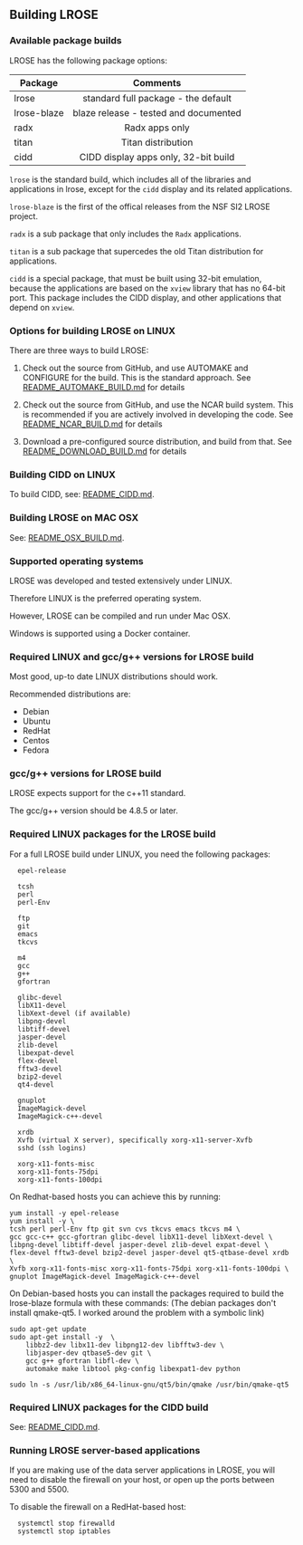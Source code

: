 ## Building LROSE

### Available package builds

LROSE has the following package options:

| Package       | Comments      |
| ------------- |:-------------:|
| lrose         | standard full package - the default |
| lrose-blaze   | blaze release - tested and documented |
| radx          | Radx apps only |
| titan         | Titan distribution |
| cidd          | CIDD display apps only, 32-bit build |

`lrose` is the standard build, which includes all of the libraries and applications in lrose, except for the `cidd` display and its related applications.

`lrose-blaze` is the first of the offical releases from the NSF SI2 LROSE project.

`radx` is a sub package that only includes the `Radx` applications.

`titan` is a sub package that supercedes the old Titan distribution for applications.

`cidd` is a special package, that must be built using 32-bit emulation, because the applications are based on the `xview` library that has no 64-bit port. This package includes the CIDD display, and other applications that depend on `xview`.

### Options for building LROSE on LINUX

There are three ways to build LROSE:

1. Check out the source from GitHub, and use AUTOMAKE and CONFIGURE for the build.
This is the standard approach.
See [README_AUTOMAKE_BUILD.md](./README_AUTOMAKE_BUILD.md) for details

2. Check out the source from GitHub, and use the NCAR build system.
This is recommended if you are actively involved in developing the code.
See [README_NCAR_BUILD.md](./README_NCAR_BUILD.md) for details

3. Download a pre-configured source distribution, and build from that.
See [README_DOWNLOAD_BUILD.md](./README_DOWNLOAD_BUILD.md) for details

### Building CIDD on LINUX

To build CIDD, see:
[README_CIDD.md](./README_CIDD.md).

### Building LROSE on MAC OSX

See:
[README_OSX_BUILD.md](./README_OSX_BUILD.md).

### Supported operating systems

LROSE was developed and tested extensively under LINUX.

Therefore LINUX is the preferred operating system.

However, LROSE can be compiled and run under Mac OSX.

Windows is supported using a Docker container.

### Required LINUX and gcc/g++ versions for LROSE build

Most good, up-to date LINUX distributions should work.

Recommended distributions are:

  * Debian
  * Ubuntu
  * RedHat
  * Centos
  * Fedora

### gcc/g++ versions for LROSE build

LROSE expects support for the c++11 standard.

The gcc/g++ version should be 4.8.5 or later.

### Required LINUX packages for the LROSE build

For a full LROSE build under LINUX, you need the following packages:

```
  epel-release
  
  tcsh
  perl
  perl-Env

  ftp
  git
  emacs
  tkcvs

  m4
  gcc
  g++
  gfortran

  glibc-devel
  libX11-devel
  libXext-devel (if available)
  libpng-devel
  libtiff-devel
  jasper-devel
  zlib-devel
  libexpat-devel
  flex-devel
  fftw3-devel
  bzip2-devel
  qt4-devel

  gnuplot
  ImageMagick-devel
  ImageMagick-c++-devel

  xrdb
  Xvfb (virtual X server), specifically xorg-x11-server-Xvfb
  sshd (ssh logins)

  xorg-x11-fonts-misc
  xorg-x11-fonts-75dpi
  xorg-x11-fonts-100dpi
```

On Redhat-based hosts you can achieve this by running:

```
yum install -y epel-release
yum install -y \
tcsh perl perl-Env ftp git svn cvs tkcvs emacs tkcvs m4 \
gcc gcc-c++ gcc-gfortran glibc-devel libX11-devel libXext-devel \
libpng-devel libtiff-devel jasper-devel zlib-devel expat-devel \
flex-devel fftw3-devel bzip2-devel jasper-devel qt5-qtbase-devel xrdb \
Xvfb xorg-x11-fonts-misc xorg-x11-fonts-75dpi xorg-x11-fonts-100dpi \
gnuplot ImageMagick-devel ImageMagick-c++-devel
```

On Debian-based hosts you can install the packages required to build the lrose-blaze formula with these commands:
(The debian packages don't install qmake-qt5. I worked around the problem with a symbolic link)

```
sudo apt-get update 
sudo apt-get install -y  \
    libbz2-dev libx11-dev libpng12-dev libfftw3-dev \
    libjasper-dev qtbase5-dev git \
    gcc g++ gfortran libfl-dev \
    automake make libtool pkg-config libexpat1-dev python

sudo ln -s /usr/lib/x86_64-linux-gnu/qt5/bin/qmake /usr/bin/qmake-qt5
```

### Required LINUX packages for the CIDD build

See: [README_CIDD.md](./README_CIDD.md).

### Running LROSE server-based applications

If you are making use of the data server applications in LROSE, you will need
to disable the firewall on your host, or open up the ports between 5300 and 5500.

To disable the firewall on a RedHat-based host:

```
  systemctl stop firewalld
  systemctl stop iptables
```



